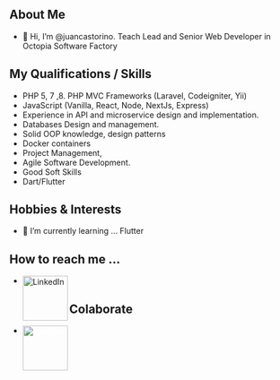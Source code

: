 ## About Me
- 👋 Hi, I’m @juancastorino. Teach Lead and Senior Web Developer in Octopia Software Factory

## My Qualifications / Skills

- PHP 5, 7 ,8. PHP MVC Frameworks (Laravel, Codeigniter, Yii)
- JavaScript (Vanilla, React, Node, NextJs, Express)
- Experience in API and microservice design and implementation.
- Databases Design and management.
- Solid OOP knowledge, design patterns
- Docker containers
- Project Management,
- Agile Software Development.
- Good Soft Skills
- Dart/Flutter

## Hobbies & Interests
- 🌱 I’m currently learning ... Flutter

## How to reach me ...

- [<img align="left" alt="LinkedIn" width="80" src="https://github.com/melanieshi0120/melanieshi0120/blob/master/linkedin.ico" />]( https://linkedin.com/in/juan-castorino)


## Colaborate
- [<img style="color:white;" align="left" alt="LinkedIn" width="80" src="https://github.com/appcraftstudio/buymeacoffee/raw/master/Images/snapshot-bmc-button.png" />]( https://www.buymeacoffee.com/juancastorino)

